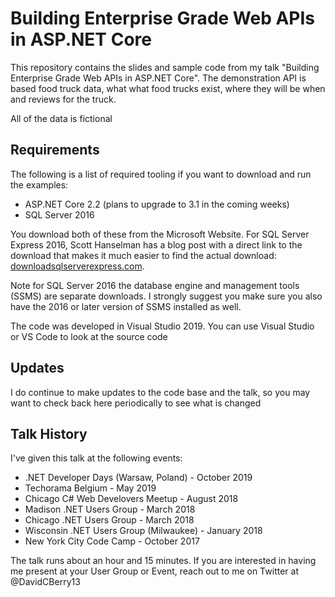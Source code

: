 # Building Enterprise Grade Web APIs in ASP.NET Core

This repository contains the slides and sample code from my talk "Building Enterprise Grade Web APIs in ASP.NET Core".  The demonstration API is based food truck data, what what food trucks exist, where they will be when and reviews for the truck.

All of the data is fictional

## Requirements
The following is a list of required tooling if you want to download and run the examples:
* ASP.NET Core 2.2 (plans to upgrade to 3.1 in the coming weeks)
* SQL Server 2016 

You download both of these from the Microsoft Website.  For SQL Server Express 2016, Scott Hanselman has a blog post with a direct link to the download that makes it much easier to find the actual download: [downloadsqlserverexpress.com](http://www.hanselman.com/blog/DownloadSqlServerExpress.aspx).

Note for SQL Server 2016 the database engine and management tools (SSMS) are separate downloads.  I strongly suggest you make sure you also have the 2016 or later version of SSMS installed as well.  

The code was developed in Visual Studio 2019.  You can use Visual Studio or VS Code to look at the source code

## Updates
I do continue to make updates to the code base and the talk, so you may want to check back here periodically to see what is changed


## Talk History
I've given this talk at the following events:
* .NET Developer Days (Warsaw, Poland) - October 2019
* Techorama Belgium - May 2019
* Chicago C# Web Develovers Meetup - August 2018
* Madison .NET Users Group - March 2018
* Chicago .NET Users Group - March 2018
* Wisconsin .NET Users Group (Milwaukee) - January 2018
* New York City Code Camp - October 2017


The talk runs about an hour and 15 minutes.  If you are interested in having me present at your User Group or Event, reach out to me on Twitter at @DavidCBerry13


